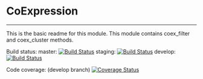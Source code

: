 # CoExpression
---

This is the basic readme for this module. 
This module contains coex_filter and coex_cluster methods.

Build status:
master:  [![Build Status](https://travis-ci.org/arfathpasha/coexpression.svg?branch=master)](https://travis-ci.org/arfathpasha/coexpression)
staging: [![Build Status](https://travis-ci.org/arfathpasha/coexpression.svg?branch=staging)](https://travis-ci.org/arfathpasha/coexpression)
develop: [![Build Status](https://travis-ci.org/arfathpasha/coexpression.svg?branch=develop)](https://travis-ci.org/arfathpasha/coexpression)

Code coverage: (develop branch)
[![Coverage Status](https://coveralls.io/repos/github/arfathpasha/coexpression/badge.svg?branch=master)](https://coveralls.io/github/arfathpasha/catalog?branch=master)
